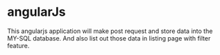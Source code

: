 # angularJs
This angularjs application will make post request and store data into the MY-SQL database. And also list out those data in listing page with filter feature.
